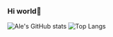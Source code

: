 ### Hi world👋

  ![Ale's GitHub stats](https://github-readme-stats.vercel.app/api?username=alejandroit2019\&include_all_commits=true&count_private=true)
  ![Top Langs](https://github-readme-stats.vercel.app/api/top-langs/?username=alejandroit2019\&layout=compact\&theme=dark)
  

<!--
**AlejandroIt2019/AlejandroIt2019** is a ✨ _special_ ✨ repository because its `README.md` (this file) appears on your GitHub profile.

Here are some ideas to get you started:

- 🔭 I’m currently working on ...
- 🌱 I’m currently learning ...
- 👯 I’m looking to collaborate on ...
- 🤔 I’m looking for help with ...
- 💬 Ask me about ...
- 📫 How to reach me: ...
- 😄 Pronouns: ...
- ⚡ Fun fact: ...
-->
